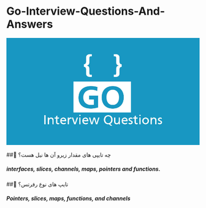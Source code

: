 # Go-Interview-Questions-And-Answers
![Image of Yaktocat](Go-interview-Questions.jpg)

##🌱 چه تایپی های مقدار زیرو آن ها نیل هست؟ 
##### interfaces, slices, channels, maps, pointers and functions.

##🌱 تایپ های نوع رفرتس؟ 
##### Pointers, slices, maps, functions, and channels 
